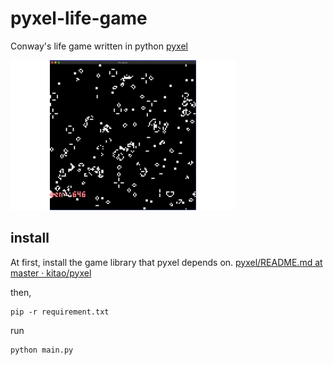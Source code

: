 # pyxel-life-game
Conway's life game written in python [pyxel](https://github.com/kitao/pyxel/blob/master/README.md#how-to-install)


![screenshot](/assets/screen-movie.gif) 

## install 
At first, install the game library that pyxel depends on.
[pyxel/README.md at master · kitao/pyxel](https://github.com/kitao/pyxel/blob/master/README.md#how-to-install)

then,
```
pip -r requirement.txt
```

run 
```
python main.py
```

